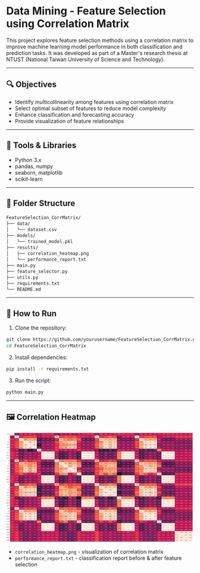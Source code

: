 # Data Mining - Feature Selection using Correlation Matrix

This project explores feature selection methods using a correlation matrix to improve machine learning model performance in both classification and prediction tasks. It was developed as part of a Master's research thesis at NTUST (National Taiwan University of Science and Technology).

---

## 🔍 Objectives
- Identify multicollinearity among features using correlation matrix
- Select optimal subset of features to reduce model complexity
- Enhance classification and forecasting accuracy
- Provide visualization of feature relationships

---

## 🧰 Tools & Libraries
- Python 3.x
- pandas, numpy
- seaborn, matplotlib
- scikit-learn

---

## 📁 Folder Structure
```
FeatureSelection_CorrMatrix/
├── data/
│   └── dataset.csv
├── models/
│   └── trained_model.pkl
├── results/
│   ├── correlation_heatmap.png
│   └── performance_report.txt
├── main.py
├── feature_selector.py
├── utils.py
├── requirements.txt
└── README.md
```

---

## 🚀 How to Run
1. Clone the repository:
```bash
git clone https://github.com/yourusername/FeatureSelection_CorrMatrix.git
cd FeatureSelection_CorrMatrix
```
2. Install dependencies:
```bash
pip install -r requirements.txt
```
3. Run the script:
```bash
python main.py
```

---

## 🖼️ Correlation Heatmap

![Correlation Heatmap](https://github.com/nisyakintanqumari/data-mining-feature-selection/blob/main/Heatmap%20Correlation%20all%20Feature.jpeg)


- `correlation_heatmap.png` - visualization of correlation matrix
- `performance_report.txt` - classification report before & after feature selection
